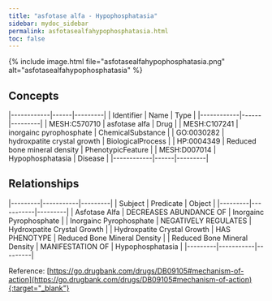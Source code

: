 ```yaml
---
title: "asfotase alfa - Hypophosphatasia"
sidebar: mydoc_sidebar
permalink: asfotasealfahypophosphatasia.html
toc: false 
---
```


{% include image.html file="asfotasealfahypophosphatasia.png" alt="asfotasealfahypophosphatasia" %}

## Concepts

|------------|------|---------|
| Identifier | Name | Type    |
|------------|------|---------|
| MESH:C570710 | asfotase alfa | Drug |
| MESH:C107241 | inorgainc pyrophosphate | ChemicalSubstance |
| GO:0030282 | hydroxpatite crystal growth | BiologicalProcess |
| HP:0004349 | Reduced bone mineral density | PhenotypicFeature |
| MESH:D007014 | Hypophosphatasia | Disease |
|------------|------|---------|

## Relationships

|---------|-----------|---------|
| Subject | Predicate | Object  |
|---------|-----------|---------|
| Asfotase Alfa | DECREASES ABUNDANCE OF | Inorgainc Pyrophosphate |
| Inorgainc Pyrophosphate | NEGATIVELY REGULATES | Hydroxpatite Crystal Growth |
| Hydroxpatite Crystal Growth | HAS PHENOTYPE | Reduced Bone Mineral Density |
| Reduced Bone Mineral Density | MANIFESTATION OF | Hypophosphatasia |
|---------|-----------|---------|

Reference: [https://go.drugbank.com/drugs/DB09105#mechanism-of-action](https://go.drugbank.com/drugs/DB09105#mechanism-of-action){:target="_blank"}